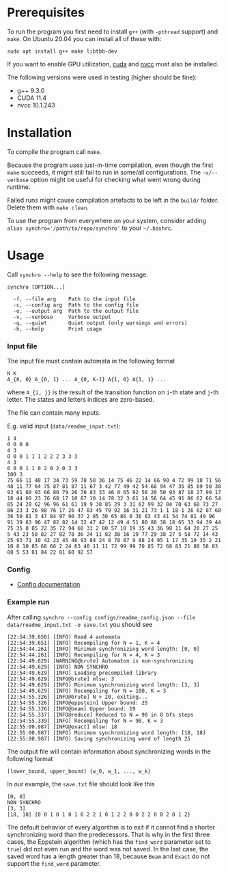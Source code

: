 # Prerequisites

To run the program you first need to install `g++` (with `-pthread` support) and `make`.
On Ubuntu 20.04 you can install all of these with:
```
sudo apt install g++ make libtbb-dev
```

If you want to enable GPU utilization, [cuda](https://developer.nvidia.com/cuda-toolkit)
and [nvcc](https://docs.nvidia.com/cuda/cuda-compiler-driver-nvcc/index.html)  must also be installed.

The following versions were used in testing (higher should be fine):
* g++ 9.3.0
* CUDA 11.4
* nvcc 10.1.243

# Installation

To compile the program call `make`.

Because the program uses just-in-time compilation, even though the first `make` succeeds, it might still fail to run in some/all configurations. The `-v/--verbose` option might be useful for checking what went wrong during runtime.

Failed runs might cause compilation artefacts to be left in the `build/` folder. Delete them with `make clean`.

To use the program from everywhere on your system, consider adding `alias synchro='/path/to/repo/synchro'` to your `~/.bashrc`.

# Usage
Call `synchro --help` to see the following message.
```
synchro [OPTION...]

  -f, --file arg    Path to the input file
  -c, --config arg  Path to the config file
  -o, --output arg  Path to the output file
  -v, --verbose     Verbose output
  -q, --quiet       Quiet output (only warnings and errors)
  -h, --help        Print usage
```

### Input file

The input file must contain automata in the following format
```
N K
A_{0, 0} A_{0, 1} ... A_{0, K-1} A{1, 0} A{1, 1} ...
```
where `A_{i, j}` is the result of the transition function on `i`-th state and `j`-th letter. The states and letters indices are zero-based.

The file can contain many inputs.

E.g. valid input (`data/readme_input.txt`):
```
1 4
0 0 0 0
4 3
0 0 0 1 1 1 2 2 2 3 3 3
4 3
0 0 0 1 1 0 2 0 2 0 3 3
100 3
75 66 11 48 17 34 73 59 78 58 36 14 75 46 22 14 66 90 4 72 99 18 71 56 48 11 77 64 75 87 81 87 11 67 3 42 77 49 42 54 68 94 47 35 85 69 50 38 93 61 60 93 66 80 79 26 70 83 33 46 0 65 92 58 20 50 93 87 18 27 99 17 18 44 60 23 76 68 17 10 87 10 14 78 32 3 61 14 56 64 45 91 86 62 66 54 85 24 28 62 96 96 61 61 19 9 38 85 29 3 31 62 99 32 84 70 63 68 73 27 86 23 3 26 98 76 17 26 47 83 45 79 92 16 31 21 73 1 1 18 1 26 62 87 68 36 50 81 3 47 84 97 90 37 2 85 30 65 86 0 36 83 43 41 54 74 81 49 96 91 39 63 96 47 82 82 14 32 47 42 12 49 4 51 80 80 38 18 65 33 94 39 44 75 35 8 85 22 35 72 94 60 31 2 80 57 10 19 35 43 36 98 11 64 20 27 25 5 43 23 50 82 27 82 78 36 24 11 82 38 16 19 77 29 38 27 5 58 72 14 43 25 93 71 10 42 23 45 46 93 84 24 8 78 87 9 88 24 95 1 17 35 10 35 2 21 10 8 10 85 68 66 2 24 63 40 11 11 72 99 99 70 85 72 68 83 21 80 58 83 88 5 53 81 84 22 81 60 92 57
```

### Config
* [Config documentation](docs/config.md)

### Example run

After calling `synchro --config configs/readme_config.json --file data/readme_input.txt -o save.txt` you should see

```
[22:54:39.650] [INFO] Read 4 automata
[22:54:39.651] [INFO] Recompiling for N = 1, K = 4
[22:54:44.261] [INFO] Minimum synchronizing word length: [0, 0]
[22:54:44.261] [INFO] Recompiling for N = 4, K = 3
[22:54:49.629] [WARNING@brute] Automaton is non-synchronizing
[22:54:49.629] [INFO] NON SYNCHRO
[22:54:49.629] [INFO] Loading precompiled library
[22:54:49.629] [INFO@brute] mlsw: 3
[22:54:49.629] [INFO] Minimum synchronizing word length: [3, 3]
[22:54:49.629] [INFO] Recompiling for N = 100, K = 3
[22:54:55.326] [INFO@brute] N > 20, exiting...
[22:54:55.326] [INFO@eppstein] Upper bound: 25
[22:54:55.326] [INFO@beam] Upper bound: 19
[22:54:55.337] [INFO@reduce] Reduced to N = 90 in 8 bfs steps
[22:54:55.339] [INFO] Recompiling for N = 90, K = 3
[22:55:00.987] [INFO@exact] mlsw: 18
[22:55:00.987] [INFO] Minimum synchronizing word length: [18, 18]
[22:55:00.987] [INFO] Saving synchronizing word of length 25
```

The output file will contain information about synchronizing words in the following format
```
[lower_bound, upper_bound] {w_0, w_1, ..., w_k}
```

In our example, the `save.txt` file should look like this
```
[0, 0]
NON SYNCHRO
[3, 3]
[18, 18] {0 0 1 0 1 0 1 0 2 2 1 0 1 2 2 0 0 2 2 0 0 2 0 1 2}
```

The default behavior of every algorithm is to exit if it cannot find a shorter synchronizing word than the predecessors.
That is why in the first three cases, the Eppstein algorithm (which has the `find_word` parameter set to `true`) did not even run and the word was not saved.
In the last case, the saved word has a length greater than 18, because `Beam` and `Exact` do not support the `find_word` parameter.
